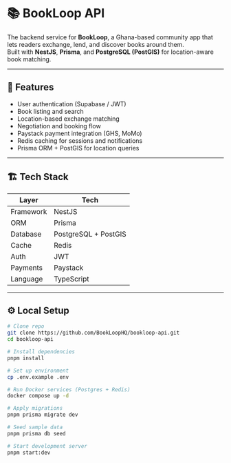 # 📚 BookLoop API

The backend service for **BookLoop**, a Ghana-based community app that lets readers exchange, lend, and discover books around them.  
Built with **NestJS**, **Prisma**, and **PostgreSQL (PostGIS)** for location-aware book matching.

---

## 🚀 Features
- User authentication (Supabase / JWT)
- Book listing and search
- Location-based exchange matching
- Negotiation and booking flow
- Paystack payment integration (GHS, MoMo)
- Redis caching for sessions and notifications
- Prisma ORM + PostGIS for location queries

---

## 🏗️ Tech Stack
| Layer | Tech |
|--------|------|
| Framework | NestJS |
| ORM | Prisma |
| Database | PostgreSQL + PostGIS |
| Cache | Redis |
| Auth | JWT |
| Payments | Paystack |
| Language | TypeScript |

---

## ⚙️ Local Setup

```bash
# Clone repo
git clone https://github.com/BookLoopHQ/bookloop-api.git
cd bookloop-api

# Install dependencies
pnpm install

# Set up environment
cp .env.example .env

# Run Docker services (Postgres + Redis)
docker compose up -d

# Apply migrations
pnpm prisma migrate dev

# Seed sample data
pnpm prisma db seed

# Start development server
pnpm start:dev
